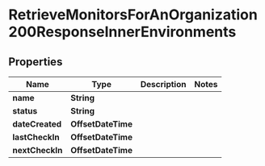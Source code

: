 

# RetrieveMonitorsForAnOrganization200ResponseInnerEnvironments


## Properties

| Name | Type | Description | Notes |
|------------ | ------------- | ------------- | -------------|
|**name** | **String** |  |  |
|**status** | **String** |  |  |
|**dateCreated** | **OffsetDateTime** |  |  |
|**lastCheckIn** | **OffsetDateTime** |  |  |
|**nextCheckIn** | **OffsetDateTime** |  |  |



